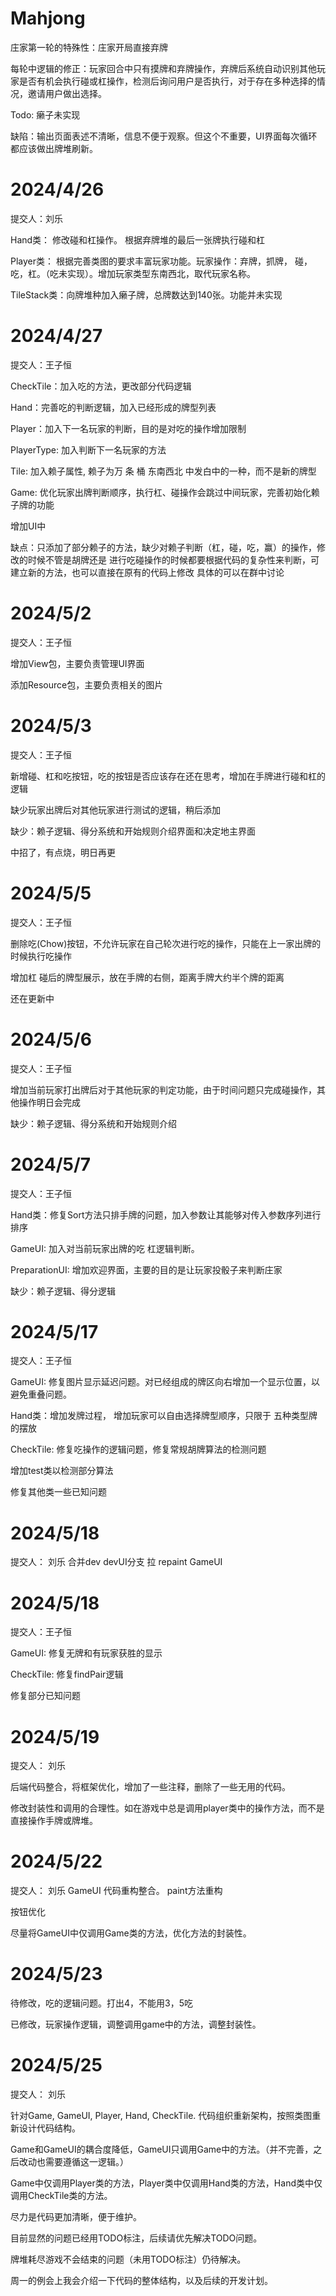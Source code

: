 # Mahjong

庄家第一轮的特殊性：庄家开局直接弃牌

每轮中逻辑的修正：玩家回合中只有摸牌和弃牌操作，弃牌后系统自动识别其他玩家是否有机会执行碰或杠操作，检测后询问用户是否执行，对于存在多种选择的情况，邀请用户做出选择。

Todo: 癞子未实现

缺陷：输出页面表述不清晰，信息不便于观察。但这个不重要，UI界面每次循环都应该做出牌堆刷新。

# 2024/4/26
提交人：刘乐

Hand类： 修改碰和杠操作。 根据弃牌堆的最后一张牌执行碰和杠

Player类： 根据完善类图的要求丰富玩家功能。玩家操作：弃牌，抓牌， 碰，吃，杠。（吃未实现）。增加玩家类型东南西北，取代玩家名称。

TileStack类：向牌堆种加入癞子牌，总牌数达到140张。功能并未实现

# 2024/4/27
提交人：王子恒

CheckTile：加入吃的方法，更改部分代码逻辑

Hand：完善吃的判断逻辑，加入已经形成的牌型列表

Player：加入下一名玩家的判断，目的是对吃的操作增加限制

PlayerType: 加入判断下一名玩家的方法

Tile: 加入赖子属性, 赖子为万 条 桶 东南西北 中发白中的一种，而不是新的牌型

Game: 优化玩家出牌判断顺序，执行杠、碰操作会跳过中间玩家，完善初始化赖子牌的功能

增加UI中

缺点：只添加了部分赖子的方法，缺少对赖子判断（杠，碰，吃，赢）的操作，修改的时候不管是胡牌还是
进行吃碰操作的时候都要根据代码的复杂性来判断，可建立新的方法，也可以直接在原有的代码上修改
具体的可以在群中讨论

# 2024/5/2
提交人：王子恒

增加View包，主要负责管理UI界面

添加Resource包，主要负责相关的图片

# 2024/5/3
提交人：王子恒

新增碰、杠和吃按钮，吃的按钮是否应该存在还在思考，增加在手牌进行碰和杠的逻辑

缺少玩家出牌后对其他玩家进行测试的逻辑，稍后添加

缺少：赖子逻辑、得分系统和开始规则介绍界面和决定地主界面

中招了，有点烧，明日再更

# 2024/5/5
提交人：王子恒

删除吃(Chow)按钮，不允许玩家在自己轮次进行吃的操作，只能在上一家出牌的时候执行吃操作

增加杠 碰后的牌型展示，放在手牌的右侧，距离手牌大约半个牌的距离

还在更新中

# 2024/5/6
提交人：王子恒

增加当前玩家打出牌后对于其他玩家的判定功能，由于时间问题只完成碰操作，其他操作明日会完成

缺少：赖子逻辑、得分系统和开始规则介绍

# 2024/5/7
提交人：王子恒

Hand类：修复Sort方法只排手牌的问题，加入参数让其能够对传入参数序列进行排序

GameUI: 加入对当前玩家出牌的吃 杠逻辑判断。

PreparationUI: 增加欢迎界面，主要的目的是让玩家投骰子来判断庄家

缺少：赖子逻辑、得分逻辑

# 2024/5/17
提交人：王子恒

GameUI: 修复图片显示延迟问题。对已经组成的牌区向右增加一个显示位置，以避免重叠问题。

Hand类：增加发牌过程， 增加玩家可以自由选择牌型顺序，只限于 五种类型牌的摆放

CheckTile: 修复吃操作的逻辑问题，修复常规胡牌算法的检测问题

增加test类以检测部分算法

修复其他类一些已知问题

# 2024/5/18
提交人： 刘乐
合并dev devUI分支
拉 repaint GameUI


# 2024/5/18
提交人：王子恒

GameUI: 修复无牌和有玩家获胜的显示

CheckTile: 修复findPair逻辑

修复部分已知问题

# 2024/5/19
提交人： 刘乐

后端代码整合，将框架优化，增加了一些注释，删除了一些无用的代码。

修改封装性和调用的合理性。如在游戏中总是调用player类中的操作方法，而不是直接操作手牌或牌堆。

# 2024/5/22
提交人： 刘乐
GameUI 代码重构整合。 paint方法重构

按钮优化

尽量将GameUI中仅调用Game类的方法，优化方法的封装性。

# 2024/5/23
待修改，吃的逻辑问题。打出4，不能用3，5吃

已修改，玩家操作逻辑，调整调用game中的方法，调整封装性。

# 2024/5/25
提交人： 刘乐

针对Game, GameUI, Player, Hand, CheckTile. 代码组织重新架构，按照类图重新设计代码结构。

Game和GameUI的耦合度降低，GameUI只调用Game中的方法。（并不完善，之后改动也需要遵循这一逻辑。）

Game中仅调用Player类的方法，Player类中仅调用Hand类的方法，Hand类中仅调用CheckTile类的方法。

尽力是代码更加清晰，便于维护。

目前显然的问题已经用TODO标注，后续请优先解决TODO问题。

牌堆耗尽游戏不会结束的问题（未用TODO标注）仍待解决。

周一的例会上我会介绍一下代码的整体结构，以及后续的开发计划。

